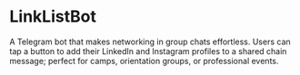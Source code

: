 # LinkListBot
A Telegram bot that makes networking in group chats effortless. Users can tap a button to add their LinkedIn and Instagram profiles to a shared chain message; perfect for camps, orientation groups, or professional events.
